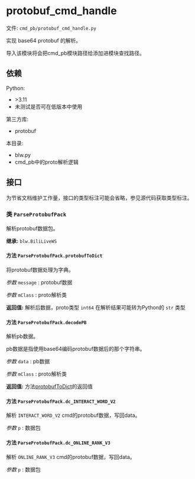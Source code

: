 # protobuf_cmd_handle

文件: `cmd_pb/protobuf_cmd_handle.py`

实现 base64 protobuf 的解析。

导入该模块将会把cmd_pb模块路径给添加进模块查找路径。

## 依赖

Python:

- \>3.11
- 未测试是否可在低版本中使用

第三方库:

- protobuf

本目录:

- blw.py
- cmd_pb中的proto解析逻辑

## 接口

为节省文档维护工作量，接口的类型标注可能会省略，参见源代码获取类型标注。

### 类 `ParseProtobufPack`

解析protobuf数据包。

**继承:** `blw.BiliLiveWS`

#### 方法 `ParseProtobufPack.protobufToDict`

将protobuf数据处理为字典。

*参数* `message` : protobuf数据

*参数* `mClass` : proto解析类

**返回值:** 解析后数据，proto类型 `int64` 在解析结果可能转为Python的 `str` 类型

#### 方法 `ParseProtobufPack.decodePB`

解析pb数据。

pb数据是指使用base64编码protobuf数据后的那个字符串。

*参数* `data` : pb数据

*参数* `mClass` : proto解析类

**返回值:** 方法[protobufToDict](#方法-parseprotobufpackprotobuftodict)的返回值

#### 方法 `ParseProtobufPack.dc_INTERACT_WORD_V2`

解析 `INTERACT_WORD_V2` cmd的protobuf数据，写回data。

*参数* `p` : 数据包

#### 方法 `ParseProtobufPack.dc_ONLINE_RANK_V3`

解析 `ONLINE_RANK_V3` cmd的protobuf数据，写回data。

*参数* `p` : 数据包
